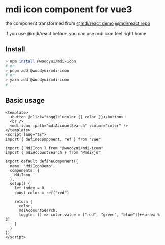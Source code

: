 # mdi icon component for vue3

the component transformed from [@mdi/react demo](https://templarian.github.io/@mdi/react/)
[@mdi/react repo](https://github.com/Templarian/MaterialDesign-React)

if you use @mdi/react before, you can use mdi icon feel right home

## Install

```bash
> npm install @woodyui/mdi-icon
# or
> pnpm add @woodyui/mdi-icon
# or
> yarn add @woodyui/mdi-icon
# ...
```
## Basic usage

```vue
<template>
  <button @click="toggle">color {{ color }}</button>
  <br />
  <mdi-icon :path="mdiAccountSearch" :color="color" />
</template>
<script lang="ts">
import { defineComponent, ref } from "vue"

import { MdiIcon } from "@woodyui/mdi-icon"
import { mdiAccountSearch } from "@mdi/js"

export default defineComponent({
  name: "MdiIconDemo",
  components: {
    MdiIcon
  },
  setup() {
    let index = 0
    const color = ref("red")

    return {
      color,
      mdiAccountSearch,
      toggle: () => color.value = ["red", "green", "blue"][++index % 3]
    }
  }
})
</script>
```
